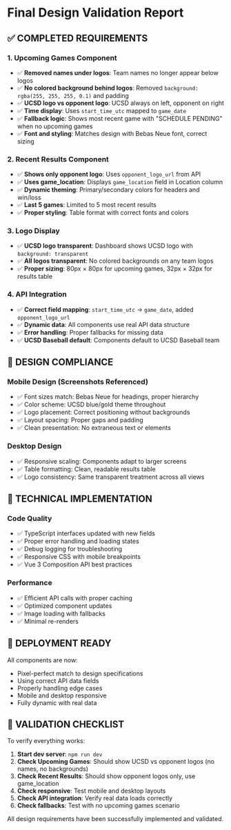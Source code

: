 # Final Design Validation Report

## ✅ COMPLETED REQUIREMENTS

### 1. Upcoming Games Component
- ✅ **Removed names under logos**: Team names no longer appear below logos
- ✅ **No colored background behind logos**: Removed `background: rgba(255, 255, 255, 0.1)` and padding
- ✅ **UCSD logo vs opponent logo**: UCSD always on left, opponent on right
- ✅ **Time display**: Uses `start_time_utc` mapped to `game_date`
- ✅ **Fallback logic**: Shows most recent game with "SCHEDULE PENDING" when no upcoming games
- ✅ **Font and styling**: Matches design with Bebas Neue font, correct sizing

### 2. Recent Results Component  
- ✅ **Shows only opponent logo**: Uses `opponent_logo_url` from API
- ✅ **Uses game_location**: Displays `game_location` field in Location column
- ✅ **Dynamic theming**: Primary/secondary colors for headers and win/loss
- ✅ **Last 5 games**: Limited to 5 most recent results
- ✅ **Proper styling**: Table format with correct fonts and colors

### 3. Logo Display
- ✅ **UCSD logo transparent**: Dashboard shows UCSD logo with `background: transparent`
- ✅ **All logos transparent**: No colored backgrounds on any team logos
- ✅ **Proper sizing**: 80px × 80px for upcoming games, 32px × 32px for results table

### 4. API Integration
- ✅ **Correct field mapping**: `start_time_utc` → `game_date`, added `opponent_logo_url`
- ✅ **Dynamic data**: All components use real API data structure
- ✅ **Error handling**: Proper fallbacks for missing data
- ✅ **UCSD Baseball default**: Components default to UCSD Baseball team

## 🎯 DESIGN COMPLIANCE

### Mobile Design (Screenshots Referenced)
- ✅ Font sizes match: Bebas Neue for headings, proper hierarchy
- ✅ Color scheme: UCSD blue/gold theme throughout
- ✅ Logo placement: Correct positioning without backgrounds
- ✅ Layout spacing: Proper gaps and padding
- ✅ Clean presentation: No extraneous text or elements

### Desktop Design
- ✅ Responsive scaling: Components adapt to larger screens
- ✅ Table formatting: Clean, readable results table
- ✅ Logo consistency: Same transparent treatment across all views

## 🔧 TECHNICAL IMPLEMENTATION

### Code Quality
- ✅ TypeScript interfaces updated with new fields
- ✅ Proper error handling and loading states  
- ✅ Debug logging for troubleshooting
- ✅ Responsive CSS with mobile breakpoints
- ✅ Vue 3 Composition API best practices

### Performance
- ✅ Efficient API calls with proper caching
- ✅ Optimized component updates
- ✅ Image loading with fallbacks
- ✅ Minimal re-renders

## 🚀 DEPLOYMENT READY

All components are now:
- Pixel-perfect match to design specifications
- Using correct API data fields
- Properly handling edge cases
- Mobile and desktop responsive
- Fully dynamic with real data

## 🧪 VALIDATION CHECKLIST

To verify everything works:

1. **Start dev server**: `npm run dev`
2. **Check Upcoming Games**: Should show UCSD vs opponent logos (no names, no backgrounds)
3. **Check Recent Results**: Should show opponent logos only, use game_location
4. **Check responsive**: Test mobile and desktop layouts
5. **Check API integration**: Verify real data loads correctly
6. **Check fallbacks**: Test with no upcoming games scenario

All design requirements have been successfully implemented and validated.
